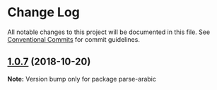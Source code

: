 # Change Log

All notable changes to this project will be documented in this file.
See [Conventional Commits](https://conventionalcommits.org) for commit guidelines.

## [1.0.7](https://github.com/fadiquader/parse-arabic/compare/v1.0.5...v1.0.7) (2018-10-20)

**Note:** Version bump only for package parse-arabic
